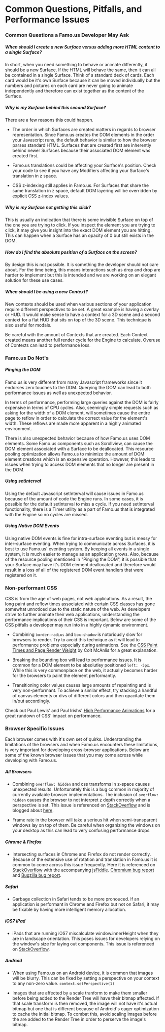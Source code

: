 Common Questions, Pitfalls, and Performance Issues
==================================================


### Common Questions a Famo.us Developer May Ask

##### When should I create a new Surface versus adding more HTML content to a single Surface?

In short, when you need something to behave or animate differently, it should be a new Surface.  If the HTML will behave the same, then it can all be contained in a single Surface.  Think of a standard deck of cards.  Each card would be it's own Surface because it can be moved individually but the numbers and pictures on each card are never going to animate independently and therefore can exist together as the content of the Surface.

##### Why is my Surface behind this second Surface?

There are a few reasons this could happen.

- The order in which Surfaces are created matters in regards to browser representation.  Since Famo.us creates the DOM elements in the order your Javascript runs, the default behavior is similar to how the browser parses standard HTML.  Surfaces that are created first are inherently behind newer Surfaces because their associated DOM element was created first.

- Famo.us translations could be affecting your Surface's position.  Check your code to see if you have any Modifiers affecting your Surface's translation in z space.

- CSS z-indexing still applies in Famo.us.  For Surfaces that share the same translation in z space, default DOM layering will be overridden by explicit CSS z-index values.

##### Why is my Surface not getting this click?

This is usually an indication that there is some invisible Surface on top of the one you are trying to click.  If you inspect the element you are trying to click, it may give you insight into the exact DOM element you are hitting.  This can happen when a Surface has an opacity of 0 but still exists in the DOM.

##### How do I find the absolute position of a Surface on the screen?

By design this is not possible.  It is something the developer should not care about.  For the time being, this means interactions such as drop and drop are harder to implement but this is intended and we are working on an elegant solution for these use cases.

##### When should I be using a new Context?

New contexts should be used when various sections of your application require different perspectives to be set.  A great example is having a overlay or HUD.  It would make sense to have a context for a 3D scene and a second context for a flat HUD that sits on top of the 3D scene.  This technique is also useful for modals.

Be careful with the amount of Contexts that are created.  Each Context created means another full render cycle for the Engine to calculate.  Overuse of Contexts can lead to performance loss.

### Famo.us Do Not's

##### Pinging the DOM

Famo.us is very different from many Javascript frameworks since it endorses zero touches to the DOM.  Querying the DOM can lead to both performance issues as well as unexpected behavior.

In terms of performance, performing large queries against the DOM is fairly expensive in terms of CPU cycles.  Also, seemingly simple requests such as asking for the width of a DOM element, will sometimes cause the entire page to reflow in order to calculate the correct value for the element's width.  These reflows are made more apparent in a highly animated environment.

There is also unexpected behavior because of how Famo.us uses DOM elements.  Some Famo.us components such as Scrollview, can cause the DOM element associated with a Surface to be deallocated.  This resource pooling optimization allows Famo.us to minimize the amount of DOM element creations which is an expensive operation.  However, this leads to issues when trying to access DOM elements that no longer are present in the DOM.

##### Using setInterval

Using the default Javascript setInterval will cause issues in Famo.us because of the amount of code the Engine runs.  In some cases, it is possible for the default setInterval to miss a cycle.  If you need setInterval functionality, there is a Timer utility as a part of Famo.us that is integrated with the Engine so no cycles are missed.

##### Using Native DOM Events

Using native DOM events is fine for intra-surface eventing but is messy for inter-surface eventing.  When trying to communicate across Surfaces, it is best to use Famo.us' eventing system.  By keeping all events in a single system, it is much easier to manage as an application grows.  Also, because of the resource pooling mentioned in "Pinging the DOM", it is possible that your Surface may have it's DOM element deallocated and therefore would result in a loss of all of the registered DOM event handlers that were registered on it.

### Non-performant CSS

CSS is from the age of web pages, not web applications.  As a result, the long paint and reflow times associated with certain CSS classes has gone somewhat unnoticed due to the static nature of the web.  As developers strive to further animate their web applications, understanding the performance implications of their CSS is important.  Below are some of the CSS pitfalls a developer may run into in a highly dynamic environment.

- Combining `border-radius` and `box-shadow` is notoriously slow for browsers to render.  Try to avoid this technique as it will lead to performance problems especially during animations.  See the [CSS Paint Times and Page Render Weight](http://www.html5rocks.com/en/tutorials/speed/css-paint-times/) by Colt McAnlis for a great explanation.

- Breaking the bounding box will lead to performance issues.  It is common for a DOM element to be absolutley positioned `left: -5px`.  While this is very commonplace on the web, it actually becomes harder for the browsers to paint the element performantly.

- Transitioning color values causes large amounts of repainting and is very non-performant.  To achieve a similar effect, try stacking a handful of canvas elements or divs of different colors and then opacitate them in/out accordingly.

Check out Paul Lewis' and Paul Irishs' [High Performance Animations](http://www.html5rocks.com/en/tutorials/speed/high-performance-animations/) for a great rundown of CSS' impact on performance.

### Browser Specific Issues

Each browser comes with it's own set of quirks.  Understanding the limitations of the browsers and when Famo.us encounters these limitations, is very important for developing cross-browser applications.  Below are some of the known browser issues that you may come across while developing with Famo.us.

##### All Browsers

- Combining `overflow: hidden` and css transforms in z-space causes unexpected results.  Unfortunately this is a bug common in majority of currently available browser implementations.  The inclusion of `overflow: hidden` causes the browser to not interpret z depth correctly when a perspective is set.  This issue is referenced on [StackOverflow](http://stackoverflow.com/questions/14899911/overflow-hidden-breaking-translatez) and is blogged about [here](http://jbkflex.wordpress.com/2013/04/04/css3-transformations-showing-content-outside-overflowhidden-region-in-firefoxandroid/).

- Frame rate in the browser will take a serious hit when semi-transparent windows lay on top of them.  Be careful when organizing the windows on your desktop as this can lead to very confusing performance drops.

##### Chrome & Firefox

- Intersecting surfaces in Chrome and Firefox do not render correctly.  Because of the extensive use of rotation and translation in Famo.us it is common to come across this issue frequently.  Here it is referenced on [StackOverflow](http://stackoverflow.com/questions/16968440/chrome-3d-css-transform-intersections-not-rendering-properly) with the accompanying [jsFiddle](http://jsfiddle.net/uNafs/). [Chromium bug report](https://code.google.com/p/chromium/issues/detail?id=116710) and [Bugzilla bug report](https://bugzilla.mozilla.org/show_bug.cgi?id=689498).


##### Safari

- Garbage collection in Safari tends to be more pronouced.  If an application is performant in Chrome and Firefox but not on Safari, it may be fixable by having more intelligent memory allocation.

##### iOS7 iPad

- iPads that are running iOS7 miscalculate window.innerHeight when they are in landscape orientation.  This poses issues for developers relying on the window's size for laying out components.  This issue is referenced on [StackOverflow](http://stackoverflow.com/questions/19012135/ios-7-ipad-safari-landscape-innerheight-outerheight-layout-issue).


##### Android

- When using Famo.us on an Android device, it is common that images will be blurry.  This can be fixed by setting a perspective on your context to any non-zero value. `context.setPerspective(1)`

- Images that are affected by a scale tranform to make them smaller before being added to the Render Tree will have their bitmap affected.  If that scale transform is then removed, the image will not have it's actual bitmap but one that is different because of Android's eager optimization to cache the initial bitmap.  To combat this, avoid scaling images before the are added to the Render Tree in order to perserve the image's bitmap.
